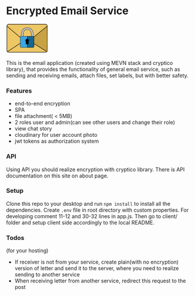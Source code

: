 # Encrypted Email Service

<img src="client/src/assets/logo.svg" alt=logo width="113" height=80>

This is the email application (created using MEVN stack and cryptico library), that provides the functionality of general email service, such as sending and receiving emails, attach files, set labels, but with better safety.

### Features
- end-to-end encryption
- SPA
- file attachment( < 5MB)
- 2 roles user and admin(can see other users and change their role)
- view chat story
- cloudinary for user account photo
- jwt tokens as authorization system

### API 
Using API you should realize encryption with cryptico library. There is API documentation on this site on about page.

### Setup
Clone this repo to your desktop and run `npm install` to install all the dependencies. Create `.env` file in root directory with custom properties. For developing comment 11-12 and 30-32 lines in app.js. Then go to client/ folder and setup client side accordingly to the local README.

### Todos 
(for your hosting)
 - If receiver is not from your service, create plain(with no encryption) version of letter and send it to the server, where you need to realize sending to another service
 - When receiving letter from another service, redirect this request to the post 
